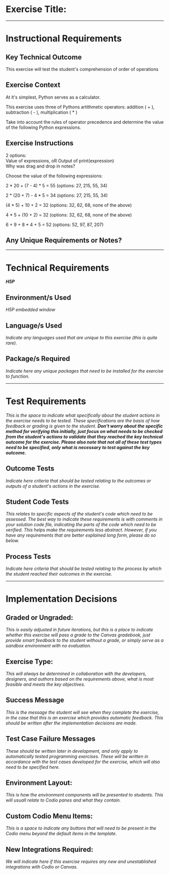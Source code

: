 # Exercise Title:
---
# Instructional Requirements
## Key Technical Outcome
This exercise will test the student's comprehension of order of operations

## Exercise Context
At it's simplest, Python serves as a calculator.

This exercise uses three of Pythons artithmetic operators: addition ( + ), subtraction ( - ), multiplication ( * )

Take into account the rules of operator precedence and determine the value of the following Python expressions.

## Exercise Instructions

2 options:<br>
Value of expressions, oR Output of print(expression)<br> 
Why was drag and drop in notes? <br>
  
  
  Choose the value of the following expressions: 
  
  2 * 20 + (7 - 4) * 5  = 55 (options: 27, 215, 55, 34)
  
  2 * (20 + 7) - 4 * 5  = 34 (options: 27, 215, 55, 34)  
  
  (4 * 5) + 10 + 2 = 32 (options: 32, 62,  68, none of the above)
  
  4 * 5 + (10 + 2) = 32 (options: 32, 62, 68, none of the above)
  
  6 + 9 + 8 * 4 + 5 = 52 (options: 52, 97, 87, 207)
  


## Any Unique Requirements or Notes?

---
# Technical Requirements
<em><strong>H5P</strong></em>

## Environment/s Used
<em>H5P embedded window</em>

## Language/s Used
<em>Indicate any languages used that are unique to this exercise (this is quite rare).</em>

## Package/s Required
<em>Indicate here any unique packages that need to be installed for the exercise to function.</em>

---
# Test Requirements
<em>This is the space to indicate what specifically about the student actions in the exercise needs to be tested. These specifications are the basis of how feedback or grading is given to the student. <strong>Don't worry about the specific method for verifying this initially, just focus on what needs to be checked from the student's actions to validate that they reached the key technical outcome for the exercise. Please also note that not all of these test types need to be specified, only what is necessary to test against the key outcome.</strong></em>

## Outcome Tests
<em>Indicate here criteria that should be tested relating to the outcomes or outputs of a student's actions in the exercise.</em>

## Student Code Tests
<em>This relates to specific aspects of the student's code which need to be assessed. The best way to indicate these requirements is with comments in your solution code file, indicating the parts of the code which need to be verified. This helps make the requirements less abstract. However, if you have any requirements that are better explained long form, please do so below.</em>

## Process Tests
<em>Indicate here criteria that should be tested relating to the process by which the student reached their outcomes in the exercise.</em>

---
#  Implementation Decisions

## Graded or Ungraded:
<em>This is easily adjusted in future iterations, but this is a place to indicate whether this exercise will pass a grade to the Canvas gradebook, just provide smart feedback to the student without a grade, or simply serve as a sandbox environment with no evaluation.</em>

## Exercise Type:
<em>This will always be determined in collaboration with the developers, designers, and authors based on the requirements above, what is most feasible and meets the key objectives.</em>

## Success Message
<em>This is the message the student will see when they complete the exercise, in the case that this is an exercise which provides automatic feedback. This should be written after the implementation decisions are made.</em>

## Test Case Failure Messages
<em>These should be written later in development, and only apply to automatically tested programming exercises. These will be written in accordance with the test cases developed for the exercise, which will also need to be specified here.</em>

## Environment Layout:
<em>This is how the environment components will be presented to students. This will usuall relate to Codio panes and what they contain.</em>

## Custom Codio Menu Items:
<em>This is a space to indicate any buttons that will need to be present in the Codio menu beyond the default items in the template.</em>

## New Integrations Required:
<em>We will indicate here if this exercise requires any new and unestablished integrations with Codio or Canvas.</em>
